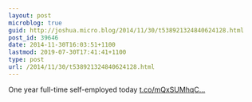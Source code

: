 ```yaml
---
layout: post
microblog: true
guid: http://joshua.micro.blog/2014/11/30/t538921324840624128.html
post_id: 39646
date: 2014-11-30T16:03:51+1100
lastmod: 2019-07-30T17:41:41+1100
type: post
url: /2014/11/30/t538921324840624128.html
---
```

One year full-time self-employed today [t.co/mQxSUMhqC...](https://t.co/mQxSUMhqCB)
